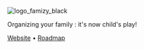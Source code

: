 ![logo_famizy_black](https://github.com/Aimeric33/famizy/assets/107474450/513eefca-716e-40ac-9865-50dfbe6b3a6a)

Organizing your family : it's now child's play!

[Website](https://www.famizy.com) 
•
[Roadmap](https://www.famizy.featurebase.app)
##

